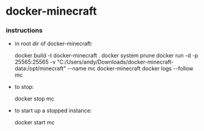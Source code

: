 # docker-minecraft

### instructions

* in root dir of docker-minecraft:

    docker build -t docker-minecraft .
    docker system prune
    docker run -d -p 25565:25565 -v "C:/Users/andy/Downloads/docker-minecraft-data:/opt/minecraft" --name mc docker-minecraft
    docker logs --follow mc

* to stop:

    docker stop mc

* to start up a stopped instance:

    docker start mc
